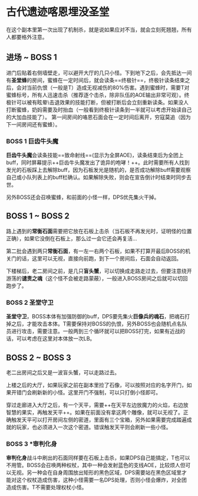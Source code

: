 # 古代遗迹喀恩埋没圣堂

在这个副本里第一次出现了机制杀，就是说如果应对不当，就会立刻死翘翘，<Role name="tank" /><Role name="healer" /><Role name="dps" />所有人都要格外注意。

## 进场 ~ BOSS 1

进门后贴着右侧墙壁走，可以避开大厅的几只小怪。下到地下之后，会先抵达一间有**圣堂蜂**的房间，蜜蜂在一定时间后，就会读条==终极针==，终极针读条结束之后，会对当前仇恨（一般是T）造成无视减伤的80%伤害。遇到蜜蜂时，需要<Role name="tank" />T对蜜蜂标号，<Role name="dps" />所有人迅速击杀（推荐逐个击杀，除非队伍的AOE输出非常可观）。终极针可以被有眩晕\击退效果的技能打断，但被打断后会立刻重新读条。如果没人打断蜜蜂，<Role name="healer" />奶妈需要及时抬血（一般看到终极针读条到一半就可以考虑开始读自己的大加血技能了）。
第一间房间的咯恩石面会在一定时间后离开，穷寇莫追（因为下一间房间还有蜜蜂）。

### BOSS 1 巨齿牛头魔

**巨齿牛头魔**会读条技能==致命射线==(显示为全屏AOE)，读条结束后为全团上buff<Status :id="210" name="死亡宣告" />，同时屏幕提示++巨齿牛头魔发出了诡异的咆哮！++。此时需要<Role name="tank" /><Role name="healer" /><Role name="dps" />所有人找到发光的石板踩上去解除buff，因为石板发光是随机的，是否成功解除buff需要观察自己或小队列表上的buff栏确认。如果解除失败，则会在宣告倒计时结束时同步去世。

另外BOSS还会召唤蜜蜂，和前面的小怪一样，<Role name="dps" />DPS优先集火干掉。

## BOSS 1 ~ BOSS 2

路上遇到的**常衡石面**需要把它放在石板上击杀（当石板不再发光时，证明怪的位置正确），如果它没倒在石板上，那么过一会它还会再复活…

第二批会遇到两只**常衡石面**，有一左一右两个石板，如果不打算开最后BOSS的机关门的话，这里可以无视，直接向前跑，到下一个房间后，石面会自动返回。

下楼梯后，老二房间之前，是几只**盲头蟹**，可以切换成走路走过去，但要注意绕开游荡的**谴责之魂**（这个怪不会被走路蒙蔽），一般进入BOSS房间之后就可以切回跑步了。

### BOSS 2 圣堂守卫

**圣堂守卫**，BOSS本体有加强防御的buff，<Role name="dps" />DPS要先集火**巨像兵的魂石**，把魂石打掉之后，才能攻击本体。<Role name="tank" />T需要保持对BOSS的仇恨，另外BOSS也会随机点名队员进行攻击，需要<Role name="healer" />注意。一般两到三个循环就可以把BOSS打完，如果有近战的话，可以考虑在这里对本体放一次LB。

## BOSS 2 ~ BOSS 3

老二出房间之后又是一波盲头蟹，可以走路过去。

上楼之后的大厅，如果玩家之前在副本里捡了石像，可以按照对应的名字开门，如果开错门会刷新新的小怪。这里开门不强制，可以只打倒小怪即可。

穿过走廊进入大厅之后，有一个天平，需要++在天平左边放魔力的火焰，右边放智慧的果实，再触发天平++。如果在前面没有拿这两个雕像，就可以无视了。正确触发天平可以打开房间左侧的密道，里面有三个宝箱，另外如果需要完成踏遍成就的玩家，也必须进入一次这个密道。错误触发天平则会刷新一些小怪。

### BOSS 3 *审判化身
**审判化身**战斗中刷出的石面同样要在石板上击杀，如果<Role name="dps" />DPS自己能搞定，T也可以不用管。BOSS会召唤两种权杖，其中一种会发射蓝色的支线AOE，比较烦人但可以无视。另一种会在自身周围放出矩形的黑色区域，<Role name="dps" />DPS需要站在黑色区域里才能对这个权杖造成伤害，这种小怪需要一名DPS处理，否则小怪会爆炸，对全团造成伤害。T不需要处理权杖小怪。